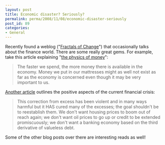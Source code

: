 ```yaml
---
layout: post
title: Economic disaster? Seriously?
permalink: perma/2008/11/08/economic-disaster-seriously
post_id: 89
categories:
- General
---
```


Recently found a weblog ("<a href="http://blog.tomevslin.com/">Fractals of
Change</a>") that occasionally talks about the finance world. There are some
really great gems. For example, take this article explaining "<a
href="http://blog.tomevslin.com/2008/10/the-physics-of.html">the physics of
money</a>":

> The faster we spend, the more money there is available in the economy. Money we
> put in our mattresses might as well not exist as far as the economy is
> concerned even though it may be very important to us.

<a href="http://blog.tomevslin.com/2008/11/the-glass-is-ha.html">Another
article</a> outlines the positive aspects of the current financial crisis:

> This correction from excess has been violent and in many ways harmful but it
> HAS cured many of the excesses; the goal shouldn't be to reestablish them. We
> don't want housing prices to boom out of reach again; we don't want oil prices
> to go up or credit to be extended promiscuously; we don't want a banking
> economy based on the third derivative of valueless debt.

Some of the other blog posts over there are interesting reads as well!
